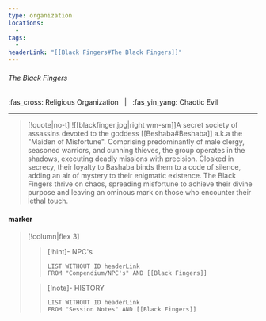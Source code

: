 ```yaml
---
type: organization
locations:
  - 
tags:
  - 
headerLink: "[[Black Fingers#The Black Fingers]]"
---
```


###### The Black Fingers
<span class="sub2">:fas_cross: Religious Organization &nbsp; | &nbsp; :fas_yin_yang: Chaotic Evil</span>
___

> [!quote|no-t]
>![[blackfinger.jpg|right wm-sm]]A secret society of assassins  devoted to the goddess [[Beshaba#Beshaba]] a.k.a the "Maiden of Misfortune". Comprising predominantly of male clergy, seasoned warriors, and cunning thieves, the group operates in the shadows, executing deadly missions with precision. Cloaked in secrecy, their loyalty to Bashaba binds them to a code of silence, adding an air of mystery to their enigmatic existence. The Black Fingers thrive on chaos, spreading misfortune to achieve their divine purpose and leaving an ominous mark on those who encounter their lethal touch.
<span class="clearfix"></span>

#### marker
> [!column|flex 3]
>>[!hint]- NPC's
>>```dataview
>>LIST WITHOUT ID headerLink
>>FROM "Compendium/NPC's" AND [[Black Fingers]]
>
>>[!note]- HISTORY
>>```dataview
>>LIST WITHOUT ID headerLink
>>FROM "Session Notes" AND [[Black Fingers]]